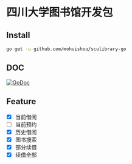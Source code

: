 # 四川大学图书馆开发包

## Install
```bash
go get -u github.com/mohuishou/sculibrary-go
```

## DOC
[![GoDoc](https://godoc.org/github.com/mohuishou/sculibrary-go?status.svg)](https://godoc.org/github.com/mohuishou/sculibrary-go)

## Feature

- [x] 当前借阅
- [ ] 当前预约
- [x] 历史借阅
- [x] 图书搜索
- [x] 部分续借
- [x] 续借全部